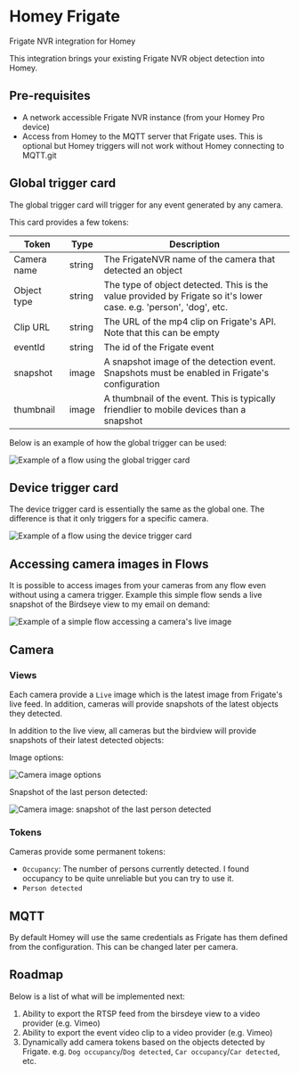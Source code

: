 # Homey Frigate

Frigate NVR integration for Homey

This integration brings your existing Frigate NVR object detection into Homey.

## Pre-requisites

- A network accessible Frigate NVR instance (from your Homey Pro device)
- Access from Homey to the MQTT server that Frigate uses. This is optional but Homey triggers will not work without Homey connecting to MQTT.git 


## Global trigger card

The global trigger card will trigger for any event generated by any camera.

This card provides a few tokens:

| Token       | Type   | Description                                                                                                       |
|-------------|--------|-------------------------------------------------------------------------------------------------------------------|
| Camera name | string | The FrigateNVR name of the camera that detected an object                                                         |
| Object type | string | The type of object detected. This is the value provided by Frigate so it's lower case. e.g. 'person', 'dog', etc. |
| Clip URL    | string | The URL of the mp4 clip on Frigate's API. Note that this can be empty                                             |
| eventId     | string | The id of the Frigate event                                                                                       |
| snapshot    | image  | A snapshot image of the detection event. Snapshots must be enabled in Frigate's configuration           |
| thumbnail   | image  | A thumbnail of the event. This is typically friendlier to mobile devices than a snapshot                          |

Below is an example of how the global trigger can be used:

![Example of a flow using the global trigger card](./readme_images/homey-frigate_flow-example-1.PNG)

## Device trigger card

The device trigger card is essentially the same as the global one. The difference is that it only triggers for a specific camera.

![Example of a flow using the device trigger card](./readme_images/homey-frigate_flow-example-2.PNG)

## Accessing camera images in Flows

It is possible to access images from your cameras from any flow even without using a camera trigger.
Example this simple flow sends a live snapshot of the Birdseye view to my email on demand:


![Example of a simple flow accessing a camera's live image](./readme_images/homey-frigate_flow-example-3.PNG)

## Camera

### Views

Each camera provide a `Live` image which is the latest image from Frigate's live feed. In addition, cameras will provide snapshots of the latest objects they detected.


In addition to the live view, all cameras but the birdview will provide snapshots of their latest detected objects:


Image options:

![Camera image options](./readme_images/homey-frigate_flow-example-4.PNG)

Snapshot of the last person detected:

![Camera image: snapshot of the last person detected](./readme_images/homey-frigate_flow-example-5.jpg)

### Tokens

Cameras provide some permanent tokens:
- `Occupancy`: The number of persons currently detected. I found occupancy to be quite unreliable but you can try to use it.
- `Person detected`

## MQTT

By default Homey will use the same credentials as Frigate has them defined from the configuration. This can be changed later per camera.


## Roadmap

Below is a list of what will be implemented next:

1. Ability to export the RTSP feed from the birsdeye view to a video provider (e.g. Vimeo)
3. Ability to export the event video clip to a video provider (e.g. Vimeo)
4. Dynamically add camera tokens based on the objects detected by Frigate. e.g. `Dog occupancy`/`Dog detected`, `Car occupancy`/`Car detected`, etc.


